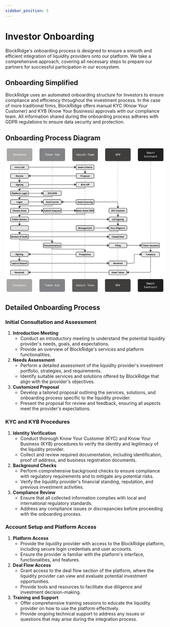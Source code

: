 ```yaml
---
sidebar_position: 5
---
```


# Investor Onboarding
BlockRidge's onboarding process is designed to ensure a smooth and efficient integration of liquidity providers onto our platform. We take a comprehensive approach, covering all necessary steps to prepare our partners for successful participation in our ecosystem.

## Onboarding Simplified

BlockRidge uses an automated onboarding structure for Investors to ensure compliance and efficiency throughout the investment process. In the case of more traditional firms, BlockRidge offers manual KYC (Know Your Customer) and KYB (Know Your Business) approvals with our compliance team. All information shared during the onboarding process adheres with GDPR regulations to ensure data security and protection.

## Onboarding Process Diagram
![onboarding-process.png](./images/onboarding-process.png)

## Detailed Onboarding Process

### Initial Consultation and Assessment

1. **Introduction Meeting**
    - Conduct an introductory meeting to understand the potential liquidity provider's needs, goals, and expectations.
    - Provide an overview of BlockRidge's services and platform functionalities.
2. **Needs Assessment**
    - Perform a detailed assessment of the liquidity provider's investment portfolio, strategies, and requirements.
    - Identify suitable services and solutions offered by BlockRidge that align with the provider's objectives.
3. **Customized Proposal**
    - Develop a tailored proposal outlining the services, solutions, and onboarding process specific to the liquidity provider.
    - Present the proposal for review and feedback, ensuring all aspects meet the provider's expectations.

### KYC and KYB Procedures

1. **Identity Verification**
    - Conduct thorough Know Your Customer (KYC) and Know Your Business (KYB) procedures to verify the identity and legitimacy of the liquidity provider.
    - Collect and review required documentation, including identification, proof of address, and business registration documents.
2. **Background Checks**
    - Perform comprehensive background checks to ensure compliance with regulatory requirements and to mitigate any potential risks.
    - Verify the liquidity provider's financial standing, reputation, and previous investment activities.
3. **Compliance Review**
    - Ensure that all collected information complies with local and international regulatory standards.
    - Address any compliance issues or discrepancies before proceeding with the onboarding process.

### Account Setup and Platform Access

1. **Platform Access**
    - Provide the liquidity provider with access to the BlockRidge platform, including secure login credentials and user accounts.
    - Ensure the provider is familiar with the platform's interface, functionalities, and features.
2. **Deal Flow Access**
    - Grant access to the deal flow section of the platform, where the liquidity provider can view and evaluate potential investment opportunities.
    - Provide tools and resources to facilitate due diligence and investment decision-making.
3. **Training and Support**
    - Offer comprehensive training sessions to educate the liquidity provider on how to use the platform effectively.
    - Provide ongoing technical support to address any issues or questions that may arise during the integration process.